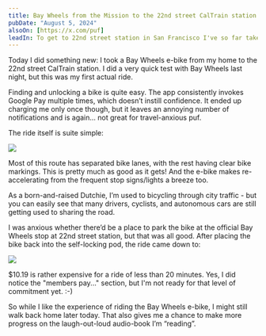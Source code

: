```yaml
---
title: Bay Wheels from the Mission to the 22nd street CalTrain station
pubDate: "August 5, 2024"
alsoOn: [https://x.com/puf]
leadIn: To get to 22nd street station in San Francisco I've so far taken a bus (which was OK), and walked (which was beautiful, but very steep). Today I took the Bay Wheels e-bike, which you can find all over the city.
---
```


Today I did something new: I took a Bay Wheels e-bike from my home to the 22nd street CalTrain station. I did a very quick test with Bay Wheels last night, but this was my first actual ride.

Finding and unlocking a bike is quite easy. The app consistently invokes Google Pay multiple times, which doesn’t instill confidence. It ended up charging me only once though, but it leaves an annoying number of notifications and is again... not great for travel-anxious puf.

The ride itself is suite simple:

![](https://i.imgur.com/18aT5gZ.png)

Most of this route has separated bike lanes, with the rest having clear bike markings. This is pretty much as good as it gets! And the e-bike makes re-accelerating from the frequent stop signs/lights a breeze too.

As a born-and-raised Dutchie, I’m used to bicycling through city traffic - but you can easily see that many drivers, cyclists, and autonomous cars are still getting used to sharing the road.

I was anxious whether there’d be a place to park the bike at the official Bay Wheels stop at 22nd street station, but that was all good. After placing the bike back into the self-locking pod, the ride came down to:

![](https://i.imgur.com/yCChJdL.png)

$10.19 is rather expensive for a ride of less than 20 minutes. Yes, I did notice the "members pay..." section, but I'm not ready for that level of commitment yet. :-)

So while I like the experience of riding the Bay Wheels e-bike, I might still walk back home later today. That also gives me a chance to make more progress on the laugh-out-loud audio-book I’m “reading”.